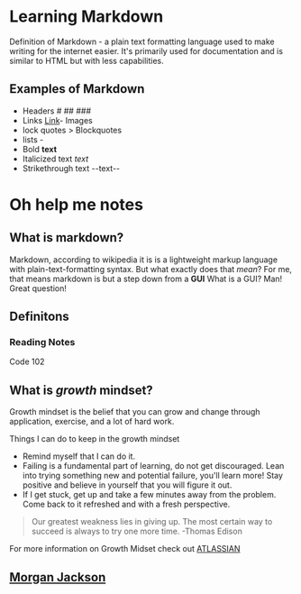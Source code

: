 # Learning Markdown
Definition of Markdown - a plain text formatting language used to make writing for the internet easier. It's primarily used for documentation and is similar to HTML but with less capabilities.

## Examples of Markdown
- Headers # ## ###
- Links [Link](http://a.com)- Images
- lock quotes > Blockquotes
- lists -
- Bold **text**
- Italicized text *text*
- Strikethrough text --text--

# Oh help me notes
## What is markdown?
Markdown, according to wikipedia it is is a lightweight markup language with plain-text-formatting syntax.
But what exactly does that *mean*? For me, that means markdown is but a step down from a **GUI** What is a GUI? Man! Great question!

## Definitons 
###


### Reading Notes
Code 102

## What is *growth* mindset?

Growth mindset is the belief that you can grow and change through application, exercise, and a lot of hard work.

Things I can do to keep in the growth mindset
- Remind myself that I can do it.
- Failing is a fundamental part of learning, do not get discouraged. Lean into trying something new and potential failure, you'll learn more! Stay positive and believe in yourself that you will figure it out.
- If I get stuck, get up and take a few minutes away from the problem. Come back to it refreshed and with a fresh perspective.

> Our greatest weakness lies in giving up. 
> The most certain way to succeed is always to try one more time.  -Thomas Edison      

For more information on Growth Midset check out [ATLASSIAN](https://www.atlassian.com/blog/inside-atlassian/growth-mindset)
## [Morgan Jackson](https://majckson.github.io/reading-notes)
